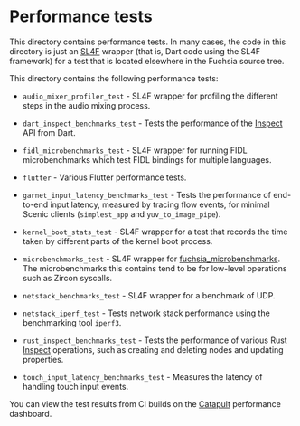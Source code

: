 # Performance tests

This directory contains performance tests. In many cases, the code in this
directory is just an [SL4F] wrapper (that is, Dart code using the SL4F
framework) for a test that is located elsewhere in the Fuchsia source tree.

This directory contains the following performance tests:

*   `audio_mixer_profiler_test` - SL4F wrapper for profiling the different
    steps in the audio mixing process.

*   `dart_inspect_benchmarks_test` - Tests the performance of the [Inspect]
    API from Dart.

*   `fidl_microbenchmarks_test` - SL4F wrapper for running FIDL
    microbenchmarks which test FIDL bindings for multiple languages.

*   `flutter` - Various Flutter performance tests.

*   `garnet_input_latency_benchmarks_test` - Tests the performance of
    end-to-end input latency, measured by tracing flow events, for minimal
    Scenic clients (`simplest_app` and `yuv_to_image_pipe`).

*   `kernel_boot_stats_test` - SL4F wrapper for a test that records the
    time taken by different parts of the kernel boot process.

*   `microbenchmarks_test` - SL4F wrapper for [fuchsia_microbenchmarks].
    The microbenchmarks this contains tend to be for low-level operations
    such as Zircon syscalls.

*   `netstack_benchmarks_test` - SL4F wrapper for a benchmark of UDP.

*   `netstack_iperf_test` - Tests network stack performance using the
    benchmarking tool `iperf3`.

*   `rust_inspect_benchmarks_test` - Tests the performance of various Rust
    [Inspect] operations, such as creating and deleting nodes and updating
    properties.

*   `touch_input_latency_benchmarks_test` - Measures the latency of
    handling touch input events.

You can view the test results from CI builds on the [Catapult][catapult]
performance dashboard.

<!-- Reference links -->

[SL4F]: /docs/concepts/testing/sl4f.md
[Inspect]: /docs/development/inspect/README.md
[fuchsia_microbenchmarks]: /src/tests/microbenchmarks
[catapult]: /docs/development/benchmarking/catapult_user_guide.md
